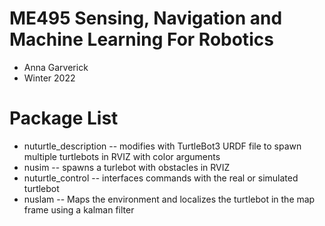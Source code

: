 # ME495 Sensing, Navigation and Machine Learning For Robotics
* Anna Garverick
* Winter 2022
# Package List
- nuturtle_description -- modifies with TurtleBot3 URDF file to spawn multiple turtlebots in RVIZ with color arguments
- nusim -- spawns a turlebot with obstacles in RVIZ
- nuturtle_control -- interfaces commands with the real or simulated turtlebot
- nuslam -- Maps the environment and localizes the turtlebot in the map frame using a kalman filter